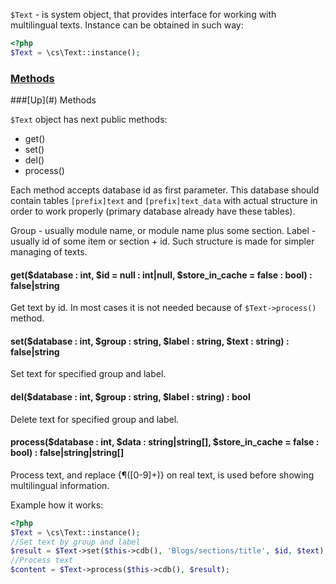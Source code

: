 `$Text` - is system object, that provides interface for working with multilingual texts. Instance can be obtained in such way:
```php
<?php
$Text = \cs\Text::instance();
```

### [Methods](#methods)

<a name="methods" />
###[Up](#) Methods

`$Text` object has next public methods:
* get()
* set()
* del()
* process()

Each method accepts database id as first parameter. This database should contain tables `[prefix]text` and `[prefix]text_data` with actual structure in order to work properly (primary database already have these tables).

Group - usually module name, or module name plus some section. Label - usually id of some item or section + id. Such structure is made for simpler managing of texts.

#### get($database : int, $id = null : int|null, $store_in_cache = false : bool) : false|string
Get text by id. In most cases it is not needed because of `$Text->process()` method.

#### set($database : int, $group : string, $label : string, $text : string) : false|string
Set text for specified group and label.

#### del($database : int, $group : string, $label : string) : bool
Delete text for specified group and label.

#### process($database : int, $data : string|string[], $store_in_cache = false : bool) : false|string|string[]
Process text, and replace {¶([0-9]+)} on real text, is used before showing multilingual information.

Example how it works:
```php
<?php
$Text = \cs\Text::instance();
//Set text by group and label
$result = $Text->set($this->cdb(), 'Blogs/sections/title', $id, $text);
//Process text
$content = $Text->process($this->cdb(), $result);
```
